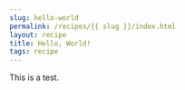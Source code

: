 ```yaml
---
slug: hello-world
permalink: /recipes/{{ slug }}/index.html
layout: recipe
title: Hello, World!
tags: recipe
---
```

This is a test.
